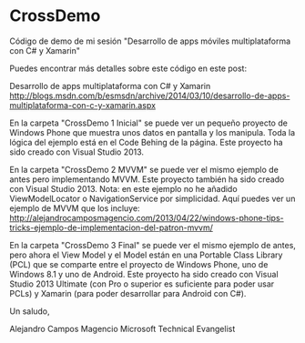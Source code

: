 CrossDemo
=========

Código de demo de mi sesión "Desarrollo de apps móviles multiplataforma con C# y Xamarin"

Puedes encontrar más detalles sobre este código en este post:

Desarrollo de apps multiplataforma con C# y Xamarin
http://blogs.msdn.com/b/esmsdn/archive/2014/03/10/desarrollo-de-apps-multiplataforma-con-c-y-xamarin.aspx

En la carpeta "CrossDemo 1 Inicial" se puede ver un pequeño proyecto de Windows Phone que muestra unos datos en pantalla y los manipula. Toda la lógica del ejemplo está en el Code Behing de la página. Este proyecto ha sido creado con Visual Studio 2013.

En la carpeta "CrossDemo 2 MVVM" se puede ver el mismo ejemplo de antes pero implementando MVVM. Este proyecto también ha sido creado con Visual Studio 2013.
Nota: en este ejemplo no he añadido ViewModelLocator o NavigationService por simplicidad. Aquí puedes ver un ejemplo de MVVM que los incluye: http://alejandrocamposmagencio.com/2013/04/22/windows-phone-tips-tricks-ejemplo-de-implementacion-del-patron-mvvm/

En la carpeta "CrossDemo 3 Final" se puede ver el mismo ejemplo de antes, pero ahora el View Model y el Model están en una Portable Class Library (PCL) que se comparte entre el proyecto de Windows Phone, uno de Windows 8.1 y uno de Android. Este proyecto ha sido creado con Visual Studio 2013 Ultimate (con Pro o superior es suficiente para poder usar PCLs) y Xamarin (para poder desarrollar para Android con C#).

Un saludo,

Alejandro Campos Magencio
Microsoft Technical Evangelist
